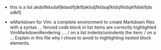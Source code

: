 - this is a list akdsflkksdalfjklasdfjdklfjaklsdjfkldsajfkldsjfkldsjkfldsklfjds
  sdklfj

- wMarkdown for Vim: a complete environment to create Markdown files with a
  syntax ... fenced code block in list items are correctly highlighted
  VimMarkdownRendering .... <Tab> / <S-Tab> on a list indents/unindents the
  item; <Tab> / <S-Tab> on a ... Explain in this file why I chose to avoid to
  highlighting nested block elements.
